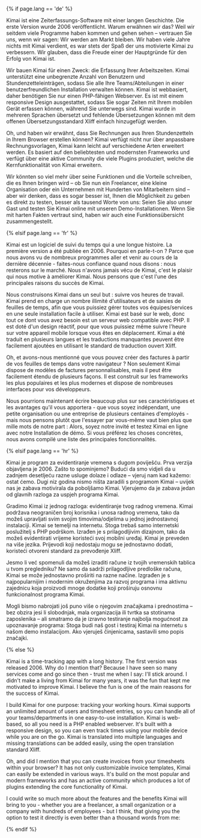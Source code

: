 {% if page.lang == 'de' %}

Kimai ist eine Zeiterfassungs-Software mit einer langen Geschichte. Die erste Version wurde 2006 veröffentlicht.
Warum erwähnen wir das? Weil wir seitdem viele Programme haben kommen und gehen sehen – vertrauen Sie uns, wenn wir sagen:
Wir werden am Markt bleiben. Wir haben viele Jahre nichts mit Kimai verdient, es war stets der Spaß der uns motivierte Kimai zu verbessern.
Wir glauben, dass die Freude einer der Hauptgründe für den Erfolg von Kimai ist.

Wir bauen Kimai für einen Zweck: die Erfassung Ihrer Arbeitszeiten. Kimai unterstützt eine unbegrenzte Anzahl von Benutzern und Stundenzetteleinträgen,
sodass Sie alle Ihre Teams/Abteilungen in einer benutzerfreundlichen Installation verwalten können.
Kimai ist webbasiert, daher benötigen Sie nur einen PHP-fähigen Webserver. Es ist mit einem responsive Design ausgestattet,
sodass Sie sogar Zeiten mit Ihrem mobilen Gerät erfassen können, während Sie unterwegs sind.
Kimai wurde in mehreren Sprachen übersetzt und fehlende Übersetzungen können mit dem offenen Übersetzungsstandard Xliff einfach hinzugefügt werden.

Oh, und haben wir erwähnt, dass Sie Rechnungen aus Ihren Stundenzetteln in Ihrem Browser erstellen können?
Kimai verfügt nicht nur über anpassbare Rechnungsvorlagen, Kimai kann leicht auf verschiedene Arten erweitert werden.
Es basiert auf den beliebtesten und modernsten Frameworks und verfügt über eine aktive Community die viele Plugins produziert, welche
die Kernfunktionalität von Kimai erweitern.

Wir könnten so viel mehr über seine Funktionen und die Vorteile schreiben, die es Ihnen bringen wird – ob Sie nun ein Freelancer,
eine kleine Organisation oder ein Unternehmen mit Hunderten von Mitarbeitern sind – aber wir denken, dass es sogar besser ist,
Ihnen die Möglichkeit zu geben es direkt zu testen, besser als tausend Worte von uns:
Seien Sie also unser Gast und testen Sie Kimai online mit unseren Demo-Installationen.
Wenn Sie mit harten Fakten vertraut sind, haben wir auch eine Funktionsübersicht zusammengestellt.

{% elsif page.lang == 'fr' %}

Kimai est un logiciel de suivi du temps qui a une longue histoire. La première version a été publiée en 2006.
Pourquoi en parle-t-on ? Parce que nous avons vu de nombreux programmes aller et venir au cours de la dernière décennie - faites-nous confiance quand nous disons :
nous resterons sur le marché. Nous n'avons jamais vécu de Kimai, c'est le plaisir qui nous motive à améliorer Kimai.
Nous pensons que c'est l'une des principales raisons du succès de Kimai.

Nous construisons Kimai dans un seul but : suivre vos heures de travail. Kimai prend en charge un nombre illimité d'utilisateurs et de saisies de feuilles de temps,
afin que vous puissiez gérer toutes vos équipes/services en une seule installation facile à utiliser.
Kimai est basé sur le web, donc tout ce dont vous avez besoin est un serveur web compatible avec PHP. Il est doté d'un design réactif,
pour que vous puissiez même suivre l'heure sur votre appareil mobile lorsque vous êtes en déplacement.
Kimai a été traduit en plusieurs langues et les traductions manquantes peuvent être facilement ajoutées en utilisant le standard de traduction ouvert Xliff.

Oh, et avons-nous mentionné que vous pouvez créer des factures à partir de vos feuilles de temps dans votre navigateur ?
Non seulement Kimai dispose de modèles de factures personnalisables, mais il peut être facilement étendu de plusieurs façons.
Il est construit sur les frameworks les plus populaires et les plus modernes et dispose de nombreuses interfaces pour vos développeurs.

Nous pourrions maintenant écrire beaucoup plus sur ses caractéristiques et les avantages qu'il vous apportera - que vous soyez indépendant,
une petite organisation ou une entreprise de plusieurs centaines d'employés - mais nous pensons plutôt que l'essayer par vous-même vaut bien plus que  mille mots de notre part :
Alors, soyez notre invité et testez Kimai en ligne avec notre Installation de démo.
Si vous préférez les choses concrètes, nous avons compilé une liste des principales fonctionnalités.

{% elsif page.lang == 'hr' %}

Kimai je program za evidentiranje vremena s dugom poviješću. Prva verzija objavljena je 2006. Zašto to spominjemo?
Budući da smo vidjeli da u zadnjem desetljeću razne usluge dolaze i odlaze – vjeruj nam kad kažemo: ostat ćemo.
Dugi niz godina nismo ništa zaradili s programom Kimai – uvijek nas je zabava motivirala da poboljšamo Kimai.
Vjerujemo da je zabava jedan od glavnih razloga za uspjeh programa Kimai.

Gradimo Kimai iz jednog razloga: evidentiranje tvog radnog vremena. Kimai podržava neograničen broj korisnika i unosa radnog vremena,
tako da možeš upravljati svim svojim timovima/odjelima u jednoj jednostavnoj instalaciji.
Kimai se temelji na internetu. Stoga trebaš samo internetski poslužitelj s PHP podrškom.
Izrađen je s prilagodljivim dizajnom, tako da možeš evidentirati vrijeme koristeći svoj mobilni uređaj.
Kimai je preveden na više jezika. Prijevodi koji nedostaju mogu se jednostavno dodati, koristeći otvoreni standard za prevođenje Xliff.

Jesmo li već spomenuli da možeš izraditi račune iz tvojih vremenskih tablica u tvom pregledniku? Ne samo da sadrži prilagodljive
predloške računa, Kimai se može jednostavno proširiti na razne načine. Izgrađen je s najpopularnijim i modernim okruženjima za razvoj programa i ima aktivnu zajednicu
koja proizvodi mnoge dodatke koji proširuju osnovnu funkcionalnost programa Kimai.

Mogli bismo nabrojati još puno više o njegovim značajkama i prednostima – bez obzira jesi li slobodnjak,
mala organizacija ili tvrtka sa stotinama zaposlenika – ali smatramo da je izravno testiranje najbolja mogućnost za upoznavanje programa:
Stoga budi naš gost i testiraj Kimai na internetu s našom demo instalacijom. Ako vjeruješ činjenicama, sastavili smo popis značajki.

{% else %}

Kimai is a time-tracking app with a long history. The first version was released 2006. Why do I mention that?
Because I have seen so many services come and go since then - trust me when I say: I'll stick around.
I didn't make a living from Kimai for many years, it was the fun that kept me motivated to improve Kimai.
I believe the fun is one of the main reasons for the success of Kimai.

I build Kimai for one purpose: tracking your working hours. Kimai supports an unlimited amount of users and timesheet entries,
so you can handle all of your teams/departments in one easy-to-use installation.
Kimai is web-based, so all you need is a PHP enabled webserver.
It's built with a responsive design, so you can even track times using your mobile device while you are on the go.
Kimai is translated into multiple languages and missing translations can be added easily, using the open translation standard Xliff.

Oh, and did I mention that you can create invoices from your timesheets within your browser? It has not only customizable
invoice templates, Kimai can easily be extended in various ways. It's build on the most popular and modern frameworks and has an active community
which produces a lot of plugins extending the core functionality of Kimai.

I could write so much more about the features and the benefits Kimai will bring to you - whether you are a freelancer,
a small organization or a company with hundreds of employees - but I think, that giving you the option to test it directly is even better than a thousand words from me:

{% endif %}
